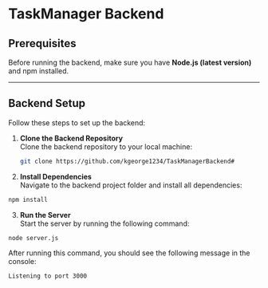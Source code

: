 # TaskManager Backend

## Prerequisites

Before running the backend, make sure you have **Node.js (latest version)** and npm installed.

---

## Backend Setup

Follow these steps to set up the backend:

1. **Clone the Backend Repository**  
   Clone the backend repository to your local machine:
   ```bash
   git clone https://github.com/kgeorge1234/TaskManagerBackend#
   ```

2.  **Install Dependencies**  
   Navigate to the backend project folder and install all dependencies:
   ```bash
   npm install
   ```

3.  **Run the Server**  
   Start the server by running the following command:
   ```bash
   node server.js
   ```
   After running this command, you should see the following message in the console:
   ```bash
   Listening to port 3000
   ```

